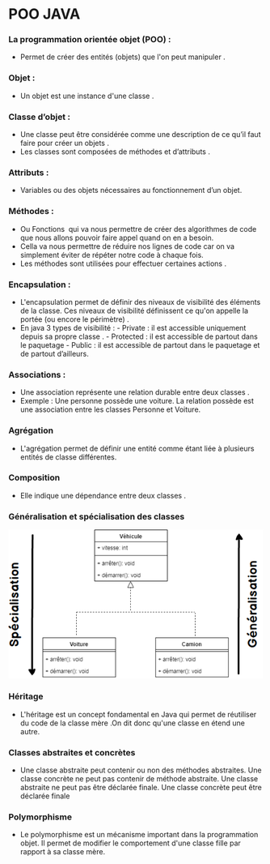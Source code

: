 # POO JAVA

### La programmation orientée objet (POO) : 
  - Permet de créer des entités (objets) que l'on peut manipuler .

### Objet :
  - Un objet est une instance d'une classe  .
 
### Classe d’objet : 
  - Une classe peut être considérée comme une description de ce qu’il faut faire pour créer un objets .
  - Les classes sont composées de méthodes et d’attributs .

### Attributs :
  - Variables ou des objets nécessaires au fonctionnement d’un objet.

### Méthodes : 
 - Ou Fonctions  qui va nous permettre de créer des algorithmes de code que nous allons pouvoir faire appel quand on en a besoin. 
 - Cella va nous permettre de réduire nos lignes de code car on va simplement éviter de répéter notre code à chaque fois. 
 - Les méthodes sont utilisées pour effectuer certaines actions .

### Encapsulation : 
 - L'encapsulation permet de définir des niveaux de visibilité des éléments de la classe. Ces niveaux de visibilité définissent ce qu'on appelle la portée (ou encore le périmètre) .
 - En java 3 types de visibilité :
                 - Private : il est accessible uniquement depuis sa propre classe .
                 - Protected : il est accessible de partout dans le paquetage
                 - Public : il est accessible de partout dans le paquetage  et de partout d’ailleurs.

### Associations :
  - Une association représente une relation durable entre deux classes .
  - Exemple : Une personne possède une voiture. La relation possède est une association entre les classes Personne et Voiture. 

### Agrégation 
  - L'agrégation permet de définir une entité comme étant liée à plusieurs entités de classe différentes. 

### Composition
  - Elle indique une dépendance entre deux classes  .

### Généralisation et spécialisation des classes

![plot](Différence.png)

### Héritage
 - L'héritage est un concept fondamental en Java qui permet de réutiliser du code de la classe mère  .On dit donc qu'une classe en étend une autre.

### Classes abstraites et concrètes 
 - Une classe abstraite peut contenir ou non des méthodes abstraites. Une classe concrète ne peut pas contenir de méthode abstraite. Une classe abstraite ne peut pas être déclarée finale. Une classe concrète peut être déclarée finale

### Polymorphisme
 - Le polymorphisme est un mécanisme important dans la programmation objet. Il permet de modifier le comportement d'une classe fille par rapport à sa classe mère.
